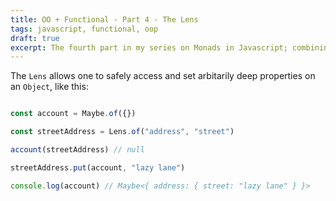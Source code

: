 ```yaml
---
title: OO + Functional - Part 4 - The Lens
tags: javascript, functional, oop
draft: true
excerpt: The fourth part in my series on Monads in Javascript; combining Maybe and Either to create a Lens
---
```


The `Lens` allows one to safely access and set arbitarily deep properties on an `Object`, like this:

```javascript

const account = Maybe.of({})

const streetAddress = Lens.of("address", "street")

account(streetAddress) // null

streetAddress.put(account, "lazy lane")

console.log(account) // Maybe<{ address: { street: "lazy lane" } }>

```
